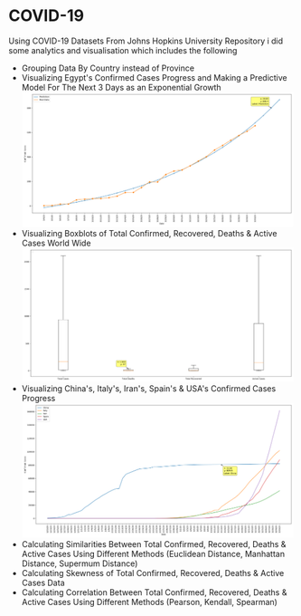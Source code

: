 # COVID-19
Using COVID-19 Datasets From Johns Hopkins University Repository i did some analytics and visualisation which includes the following
- Grouping Data By Country instead of Province 
- Visualizing Egypt's Confirmed Cases Progress and Making a Predictive Model For The Next 3 Days as an Exponential Growth
![Image](Egypt_Progress_and_Prediction.png)
- Visualizing Boxblots of Total Confirmed, Recovered, Deaths & Active Cases World Wide
![Image](Boxplots.png)
- Visualizing China's, Italy's, Iran's, Spain's & USA's Confirmed Cases Progress
![Image](China%2C_Iran%2C__Italy%2C_Spain_%26_USA_Progress.png)
- Calculating Similarities Between Total Confirmed, Recovered, Deaths & Active Cases Using Different Methods (Euclidean Distance, Manhattan Distance, Supermum Distance)
- Calculating Skewness of Total Confirmed, Recovered, Deaths & Active Cases Data
- Calculating Correlation Between Total Confirmed, Recovered, Deaths & Active Cases Using Different Methods (Pearson, Kendall, Spearman)

